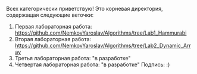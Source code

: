 Всех категорически приветствую!
Это корневая директория, содержащая следующие веточки:
1.  Первая лабораторная работа: https://github.com/NemkovYaroslav/Algorithms/tree/Lab1_Hammurabi
2.  Вторая лабораторная работа: https://github.com/NemkovYaroslav/Algorithms/tree/Lab2_Dynamic_Array
3.  Третья лабораторная работа: "в разработке"
4.  Четвертая лабораторная работа: "в разработке"
Подпись: :)
